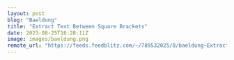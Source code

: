 ```yaml
---
layout: post
blog: "Baeldung"
title: "Extract Text Between Square Brackets"
date: 2023-08-25T16:28:11Z
image: images/baeldung.png
remote_url: "https://feeds.feedblitz.com/~/789532025/0/baeldung~Extract-Text-Between-Square-Brackets"
---
```

